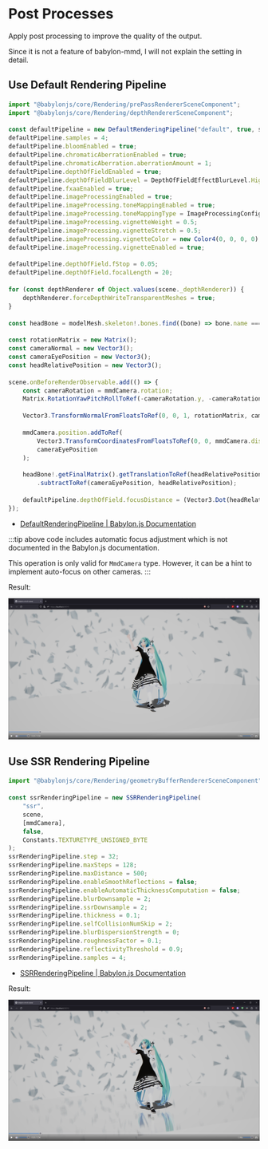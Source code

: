 # Post Processes

Apply post processing to improve the quality of the output.

Since it is not a feature of babylon-mmd, I will not explain the setting in detail.

## Use Default Rendering Pipeline

```typescript title="src/sceneBuilder.ts"
import "@babylonjs/core/Rendering/prePassRendererSceneComponent";
import "@babylonjs/core/Rendering/depthRendererSceneComponent";

const defaultPipeline = new DefaultRenderingPipeline("default", true, scene, [mmdCamera]);
defaultPipeline.samples = 4;
defaultPipeline.bloomEnabled = true;
defaultPipeline.chromaticAberrationEnabled = true;
defaultPipeline.chromaticAberration.aberrationAmount = 1;
defaultPipeline.depthOfFieldEnabled = true;
defaultPipeline.depthOfFieldBlurLevel = DepthOfFieldEffectBlurLevel.High;
defaultPipeline.fxaaEnabled = true;
defaultPipeline.imageProcessingEnabled = true;
defaultPipeline.imageProcessing.toneMappingEnabled = true;
defaultPipeline.imageProcessing.toneMappingType = ImageProcessingConfiguration.TONEMAPPING_ACES;
defaultPipeline.imageProcessing.vignetteWeight = 0.5;
defaultPipeline.imageProcessing.vignetteStretch = 0.5;
defaultPipeline.imageProcessing.vignetteColor = new Color4(0, 0, 0, 0);
defaultPipeline.imageProcessing.vignetteEnabled = true;

defaultPipeline.depthOfField.fStop = 0.05;
defaultPipeline.depthOfField.focalLength = 20;

for (const depthRenderer of Object.values(scene._depthRenderer)) {
    depthRenderer.forceDepthWriteTransparentMeshes = true;
}

const headBone = modelMesh.skeleton!.bones.find((bone) => bone.name === "頭");

const rotationMatrix = new Matrix();
const cameraNormal = new Vector3();
const cameraEyePosition = new Vector3();
const headRelativePosition = new Vector3();

scene.onBeforeRenderObservable.add(() => {
    const cameraRotation = mmdCamera.rotation;
    Matrix.RotationYawPitchRollToRef(-cameraRotation.y, -cameraRotation.x, -cameraRotation.z, rotationMatrix);

    Vector3.TransformNormalFromFloatsToRef(0, 0, 1, rotationMatrix, cameraNormal);

    mmdCamera.position.addToRef(
        Vector3.TransformCoordinatesFromFloatsToRef(0, 0, mmdCamera.distance, rotationMatrix, cameraEyePosition),
        cameraEyePosition
    );

    headBone!.getFinalMatrix().getTranslationToRef(headRelativePosition)
        .subtractToRef(cameraEyePosition, headRelativePosition);

    defaultPipeline.depthOfField.focusDistance = (Vector3.Dot(headRelativePosition, cameraNormal) / Vector3.Dot(cameraNormal, cameraNormal)) * 1000;
});
```

- [DefaultRenderingPipeline | Babylon.js Documentation](https://doc.babylonjs.com/features/featuresDeepDive/postProcesses/defaultRenderingPipeline)

:::tip
above code includes automatic focus adjustment which is not documented in the Babylon.js documentation.

This operation is only valid for `MmdCamera` type. However, it can be a hint to implement auto-focus on other cameras.
:::

Result:

![result](image.png)

## Use SSR Rendering Pipeline

```typescript title="src/sceneBuilder.ts"
import "@babylonjs/core/Rendering/geometryBufferRendererSceneComponent";

const ssrRenderingPipeline = new SSRRenderingPipeline(
    "ssr",
    scene,
    [mmdCamera],
    false,
    Constants.TEXTURETYPE_UNSIGNED_BYTE
);
ssrRenderingPipeline.step = 32;
ssrRenderingPipeline.maxSteps = 128;
ssrRenderingPipeline.maxDistance = 500;
ssrRenderingPipeline.enableSmoothReflections = false;
ssrRenderingPipeline.enableAutomaticThicknessComputation = false;
ssrRenderingPipeline.blurDownsample = 2;
ssrRenderingPipeline.ssrDownsample = 2;
ssrRenderingPipeline.thickness = 0.1;
ssrRenderingPipeline.selfCollisionNumSkip = 2;
ssrRenderingPipeline.blurDispersionStrength = 0;
ssrRenderingPipeline.roughnessFactor = 0.1;
ssrRenderingPipeline.reflectivityThreshold = 0.9;
ssrRenderingPipeline.samples = 4;
```

- [SSRRenderingPipeline | Babylon.js Documentation](https://doc.babylonjs.com/features/featuresDeepDive/postProcesses/SSRRenderingPipeline)

Result:

![result](image-1.png)
